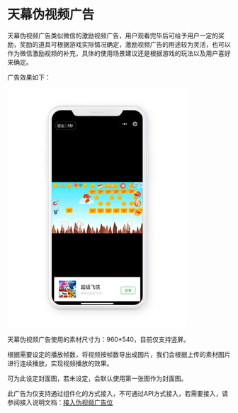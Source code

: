 # 天幕伪视频广告

天幕伪视频广告类似微信的激励视频广告，用户观看完毕后可给予用户一定的奖励，奖励的道具可根据游戏实际情况确定，激励视频广告的用途较为灵活，也可以作为微信激励视频的补充，具体的使用场景建议还是根据游戏的玩法以及用户喜好来确定。

广告效果如下：

![&#x5929;&#x5E55;&#x4F2A;&#x89C6;&#x9891;&#x5E7F;&#x544A;](../../.gitbook/assets/wei-shi-pin-xiao-guo-tu%20%281%29.png)

天幕伪视频广告使用的素材尺寸为：960\*540，目前仅支持竖屏。

根据需要设定的播放帧数，将视频按帧数导出成图片，我们会根据上传的素材图片进行连续播放，实现视频播放的效果。

可为此设定封面图，若未设定，会默认使用第一张图作为封面图。

此广告为仅支持通过组件化的方式接入，不可通过API方式接入，若需要接入，请参阅接入说明文档：[接入伪视频广告位](../../dev-guide/create-ad-position/zhu-jian-hua/createflow/ran-wei-shi-pin-guang-gao.md)

